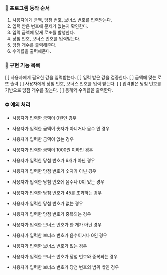 ### 🔄 프로그램 동작 순서

1. 사용자에게 금액, 당첨 번호, 보너스 번호를 입력받는다.
2. 입력 받은 번호에 문제가 없는지 확인한다.
3. 입력 금액에 맞게 로또를 발행한다.
4. 당첨 번호, 보너스 번호를 입력받는다.
5. 당첨 개수를 출력해준다.
6. 수익률을 출력해준다.

### 📜 구현 기능 목록

[ ] 사용자에게 필요한 값을 입력받는다.
[ ] 입력 받은 값을 검증한다.
[ ] 금액에 맞는 로또 출력
[ ] 사용자에게 당첨 번호, 보너스 번호를 입력 받는다.
[ ] 입력받은 당첨 번호를 기반으로 당첨 개수를 찾는다.
[ ] 통계와 수익률을 출력한다.

### ⛔️ 예외 처리

- 사용자가 입력한 금액이 0원인 경우
- 사용자가 입력한 금액이 숫자가 아니거나 음수 인 경우
- 사용자가 입력한 금액이 없는 경우
- 사용자가 입력한 금액이 1000원 이하인 경우

- 사용자가 입력한 당첨 번호가 6개가 아닌 경우
- 사용자가 입력한 당첨 번호가 숫자가 아닌 경우
- 사용자가 입력한 당첨 번호에 음수나 0이 있는 경우
- 사용자가 입력한 당첨 번호가 45를 초과하는 경우
- 사용자가 입력한 당첨 번호가 없는 경우
- 사용자가 입력한 당첨 번호가 중복되는 경우

- 사용자가 입력한 보너스 번호가 한 개가 아닌 경우
- 사용자가 입력한 보너스 번호가 음수이거나 0인 경우
- 사용자가 입력한 보너스 번호가 없는 경우
- 사용자가 입력한 보너스 번호가 당첨 번호와 중복되는 경우
- 사용자가 입력한 보너스 번호가 당첨 번호의 범위 밖인 경우
